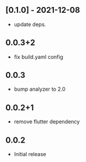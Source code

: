 ## [0.1.0] - 2021-12-08

- update deps.
## 0.0.3+2
* fix build.yaml config

## 0.0.3
* bump analyzer to 2.0

## 0.0.2+1

* remove flutter dependency
## 0.0.2

* Initial release

